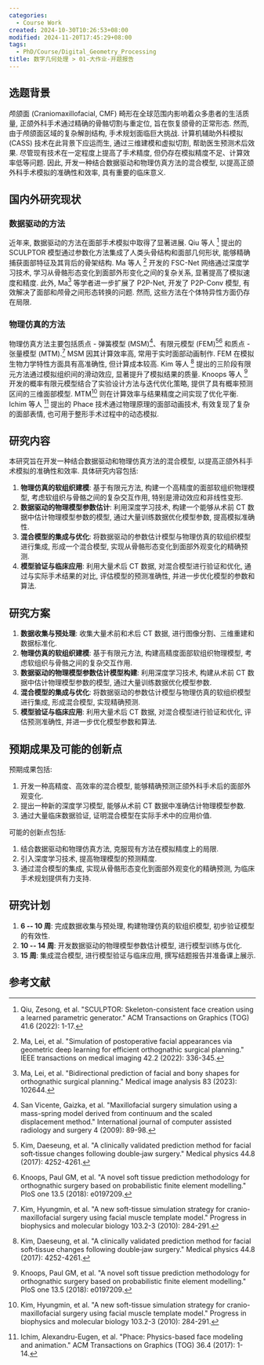 ```yaml
---
categories:
  - Course Work
created: 2024-10-30T10:26:53+08:00
modified: 2024-11-20T17:45:29+08:00
tags:
  - PhD/Course/Digital_Geometry_Processing
title: 数字几何处理 > 01-大作业-开题报告
---
```


## 选题背景

颅颌面 (Craniomaxillofacial, CMF) 畸形在全球范围内影响着众多患者的生活质量, 正颌外科手术通过精确的骨骼切割与重定位, 旨在恢复颌骨的正常形态. 然而, 由于颅颌面区域的复杂解剖结构, 手术规划面临巨大挑战. 计算机辅助外科模拟 (CASS) 技术在此背景下应运而生, 通过三维建模和虚拟切割, 帮助医生预测术后效果. 尽管现有技术在一定程度上提高了手术精度, 但仍存在模拟精度不足、计算效率低等问题. 因此, 开发一种结合数据驱动和物理仿真方法的混合模型, 以提高正颌外科手术模拟的准确性和效率, 具有重要的临床意义.

## 国内外研究现状

### 数据驱动的方法

近年来, 数据驱动的方法在面部手术模拟中取得了显著进展. Qiu 等人 [^1] 提出的 SCULPTOR 模型通过参数化方法集成了人类头骨结构和面部几何形状, 能够精确捕获面部特征及其背后的骨架结构. Ma 等人 [^2] 开发的 FSC-Net 网络通过深度学习技术, 学习从骨骼形态变化到面部外形变化之间的复杂关系, 显著提高了模拟速度和精度. 此外, Ma[^3] 等学者进一步扩展了 P2P-Net, 开发了 P2P-Conv 模型, 有效解决了面部和颅骨之间形态转换的问题. 然而, 这些方法在个体特异性方面仍存在局限.

[^1]: Qiu, Zesong, et al. "SCULPTOR: Skeleton-consistent face creation using a learned parametric generator." ACM Transactions on Graphics (TOG) 41.6 (2022): 1-17.
[^2]: Ma, Lei, et al. "Simulation of postoperative facial appearances via geometric deep learning for efficient orthognathic surgical planning." IEEE transactions on medical imaging 42.2 (2022): 336-345.
[^3]: Ma, Lei, et al. "Bidirectional prediction of facial and bony shapes for orthognathic surgical planning." Medical image analysis 83 (2023): 102644.

### 物理仿真的方法

物理仿真方法主要包括质点 - 弹簧模型 (MSM)[^4]、有限元模型 (FEM)[^5][^6] 和质点 - 张量模型 (MTM).[^7] MSM 因其计算效率高, 常用于实时面部动画制作. FEM 在模拟生物力学特性方面具有高准确性, 但计算成本较高. Kim 等人 [^5] 提出的三阶段有限元方法通过模拟组织间的滑动效应, 显著提升了模拟结果的质量. Knoops 等人 [^6] 开发的概率有限元模型结合了实验设计方法与迭代优化策略, 提供了具有概率预测区间的三维面部模型. MTM[^7] 则在计算效率与结果精度之间实现了优化平衡. Ichim 等人 [^8] 提出的 Phace 技术通过物理原理的面部动画技术, 有效复现了复杂的面部表情, 也可用于整形手术过程中的动态模拟.

[^4]: San Vicente, Gaizka, et al. "Maxillofacial surgery simulation using a mass-spring model derived from continuum and the scaled displacement method." International journal of computer assisted radiology and surgery 4 (2009): 89-98.
[^5]: Kim, Daeseung, et al. "A clinically validated prediction method for facial soft‐tissue changes following double‐jaw surgery." Medical physics 44.8 (2017): 4252-4261.
[^6]: Knoops, Paul GM, et al. "A novel soft tissue prediction methodology for orthognathic surgery based on probabilistic finite element modelling." PloS one 13.5 (2018): e0197209.
[^7]: Kim, Hyungmin, et al. "A new soft-tissue simulation strategy for cranio-maxillofacial surgery using facial muscle template model." Progress in biophysics and molecular biology 103.2-3 (2010): 284-291.
[^8]: Ichim, Alexandru-Eugen, et al. "Phace: Physics-based face modeling and animation." ACM Transactions on Graphics (TOG) 36.4 (2017): 1-14.

## 研究内容

本研究旨在开发一种结合数据驱动和物理仿真方法的混合模型, 以提高正颌外科手术模拟的准确性和效率. 具体研究内容包括:

1. **物理仿真的软组织建模**: 基于有限元方法, 构建一个高精度的面部软组织物理模型, 考虑软组织与骨骼之间的复杂交互作用, 特别是滑动效应和非线性变形.
2. **数据驱动的物理模型参数估计**: 利用深度学习技术, 构建一个能够从术前 CT 数据中估计物理模型参数的模型, 通过大量训练数据优化模型参数, 提高模拟准确性.
3. **混合模型的集成与优化**: 将数据驱动的参数估计模型与物理仿真的软组织模型进行集成, 形成一个混合模型, 实现从骨骼形态变化到面部外观变化的精确预测.
4. **模型验证与临床应用**: 利用大量术后 CT 数据, 对混合模型进行验证和优化, 通过与实际手术结果的对比, 评估模型的预测准确性, 并进一步优化模型的参数和算法.

## 研究方案

1. **数据收集与预处理**: 收集大量术前和术后 CT 数据, 进行图像分割、三维重建和数据标准化.
2. **物理仿真的软组织建模**: 基于有限元方法, 构建高精度面部软组织物理模型, 考虑软组织与骨骼之间的复杂交互作用.
3. **数据驱动的物理模型参数估计模型构建**: 利用深度学习技术, 构建从术前 CT 数据中估计物理模型参数的模型, 通过大量训练数据优化模型参数.
4. **混合模型的集成与优化**: 将数据驱动的参数估计模型与物理仿真的软组织模型进行集成, 形成混合模型, 实现精确预测.
5. **模型验证与临床应用**: 利用大量术后 CT 数据, 对混合模型进行验证和优化, 评估预测准确性, 并进一步优化模型参数和算法.

## 预期成果及可能的创新点

预期成果包括:

1. 开发一种高精度、高效率的混合模型, 能够精确预测正颌外科手术后的面部外观变化.
2. 提出一种新的深度学习模型, 能够从术前 CT 数据中准确估计物理模型参数.
3. 通过大量临床数据验证, 证明混合模型在实际手术中的应用价值.

可能的创新点包括:

1. 结合数据驱动和物理仿真方法, 克服现有方法在模拟精度上的局限.
2. 引入深度学习技术, 提高物理模型的预测精度.
3. 通过混合模型的集成, 实现从骨骼形态变化到面部外观变化的精确预测, 为临床手术规划提供有力支持.

## 研究计划

1. **6 -- 10 周**: 完成数据收集与预处理, 构建物理仿真的软组织模型, 初步验证模型的有效性.
2. **10 -- 14 周**: 开发数据驱动的物理模型参数估计模型, 进行模型训练与优化.
3. **15 周**: 集成混合模型, 进行模型验证与临床应用, 撰写结题报告并准备课上展示.

## 参考文献

